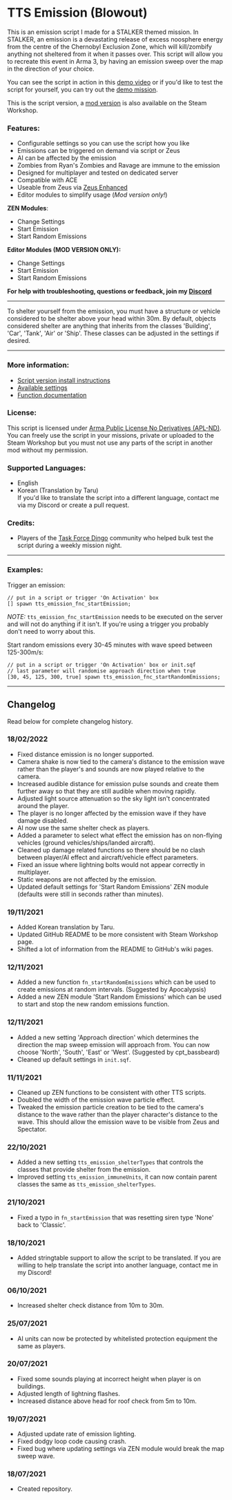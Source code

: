 # TTS Emission (Blowout)
This is an emission script I made for a STALKER themed mission. In STALKER, an emission is a devastating release of excess noosphere energy from the centre of the Chernobyl Exclusion Zone, which will kill/zombify anything not sheltered from it when it passes over. This script will allow you to recreate this event in Arma 3, by having an emission sweep over the map in the direction of your choice.

You can see the script in action in this [demo video](https://www.youtube.com/watch?v=45dQugEdcTo) or if you'd like to test the script for yourself, you can try out the [demo mission](https://steamcommunity.com/sharedfiles/filedetails/?id=2552184110).

This is the script version, a [mod version](https://github.com/TheTimidShade/Timid-Emission) is also available on the Steam Workshop.

### **Features:**
- Configurable settings so you can use the script how you like
- Emissions can be triggered on demand via script or Zeus
- AI can be affected by the emission
- Zombies from Ryan's Zombies and Ravage are immune to the emission
- Designed for multiplayer and tested on dedicated server
- Compatible with ACE
- Useable from Zeus via [Zeus Enhanced](https://steamcommunity.com/sharedfiles/filedetails/?id=1779063631)
- Editor modules to simplify usage (*Mod version only!*)

**ZEN Modules**:
- Change Settings
- Start Emission
- Start Random Emissions

**Editor Modules (MOD VERSION ONLY):**
- Change Settings
- Start Emission
- Start Random Emissions

**For help with troubleshooting, questions or feedback, join my [Discord](https://discord.gg/8Y2ENWQMpK)**
___

To shelter yourself from the emission, you must have a structure or vehicle considered to be shelter above your head within 30m. By default, objects considered shelter are anything that inherits from the classes 'Building', 'Car', 'Tank', 'Air' or 'Ship'. These classes can be adjusted in the settings if desired.

___

### **More information:**
- [Script version install instructions](https://github.com/TheTimidShade/TTS-Emission/wiki/Script-version-install-instructions)
- [Available settings](https://github.com/TheTimidShade/TTS-Emission/wiki/Available-settings)
- [Function documentation](https://github.com/TheTimidShade/TTS-Emission/wiki/Function-documentation)

### **License:**
This script is licensed under [Arma Public License No Derivatives (APL-ND)](https://www.bohemia.net/community/licenses/arma-public-license-nd). You can freely use the script in your missions, private or uploaded to the Steam Workshop but you must not use any parts of the script in another mod without my permission.

### **Supported Languages:**
- English
- Korean (Translation by Taru)  
If you'd like to translate the script into a different language, contact me via my Discord or create a pull request.

### **Credits:**
- Players of the [Task Force Dingo](taskforcedingo.com) community who helped bulk test the script during a weekly mission night.

___


### **Examples:**  
Trigger an emission:
```sqf
// put in a script or trigger 'On Activation' box
[] spawn tts_emission_fnc_startEmission;
```
*NOTE:* `tts_emission_fnc_startEmission` needs to be executed on the server and will not do anything if it isn't. If you're using a trigger you probably don't need to worry about this.

Start random emissions every 30-45 minutes with wave speed between 125-300m/s:
```sqf
// put in a script or trigger 'On Activation' box or init.sqf
// last parameter will randomise approach direction when true
[30, 45, 125, 300, true] spawn tts_emission_fnc_startRandomEmissions;
```

___

## Changelog
Read below for complete changelog history.

### 18/02/2022
- Fixed distance emission is no longer supported.
- Camera shake is now tied to the camera's distance to the emission wave rather than the player's and sounds are now played relative to the camera.
- Increased audible distance for emission pulse sounds and create them further away so that they are still audible when moving rapidly.
- Adjusted light source attenuation so the sky light isn't concentrated around the player.
- The player is no longer affected by the emission wave if they have damage disabled.
- AI now use the same shelter check as players.
- Added a parameter to select what effect the emission has on non-flying vehicles (ground vehicles/ships/landed aircraft).
- Cleaned up damage related functions so there should be no clash between player/AI effect and aircraft/vehicle effect parameters.
- Fixed an issue where lightning bolts would not appear correctly in multiplayer.
- Static weapons are not affected by the emission.
- Updated default settings for 'Start Random Emissions' ZEN module (defaults were still in seconds rather than minutes).

### 19/11/2021
- Added Korean translation by Taru.
- Updated GitHub README to be more consistent with Steam Workshop page.
- Shifted a lot of information from the README to GitHub's wiki pages.

### 12/11/2021
- Added a new function `fn_startRandomEmissions` which can be used to create emissions at random intervals. (Suggested by Apocalypsis)
- Added a new ZEN module 'Start Random Emissions' which can be used to start and stop the new random emissions function.

### 12/11/2021
- Added a new setting 'Approach direction' which determines the direction the map sweep emission will approach from. You can now choose 'North', 'South', 'East' or 'West'. (Suggested by cpt_bassbeard)
- Cleaned up default settings in `init.sqf`.

### 11/11/2021
- Cleaned up ZEN functions to be consistent with other TTS scripts.
- Doubled the width of the emission wave particle effect.
- Tweaked the emission particle creation to be tied to the camera's distance to the wave rather than the player character's distance to the wave. This should allow the emission wave to be visible from Zeus and Spectator.

### 22/10/2021
- Added a new setting `tts_emission_shelterTypes` that controls the classes that provide shelter from the emission.
- Improved setting `tts_emission_immuneUnits`, it can now contain parent classes the same as `tts_emission_shelterTypes`.

### 21/10/2021
- Fixed a typo in `fn_startEmission` that was resetting siren type 'None' back to 'Classic'.

### 18/10/2021
- Added stringtable support to allow the script to be translated. If you are willing to help translate the script into another language, contact me in my Discord!

### 06/10/2021
- Increased shelter check distance from 10m to 30m.

### 25/07/2021
- AI units can now be protected by whitelisted protection equipment the same as players.

### 20/07/2021
- Fixed some sounds playing at incorrect height when player is on buildings.
- Adjusted length of lightning flashes.
- Increased distance above head for roof check from 5m to 10m.

### 19/07/2021
- Adjusted update rate of emission lighting.
- Fixed dodgy loop code causing crash.
- Fixed bug where updating settings via ZEN module would break the map sweep wave.

### 18/07/2021
- Created repository.
